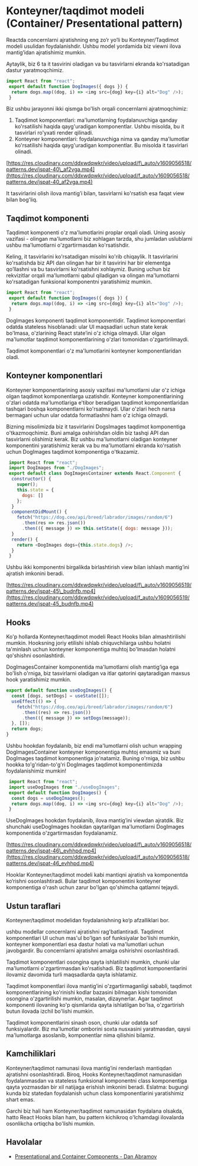 # Konteyner/taqdimot modeli (Container/ Presentational pattern)

Reactda concernlarni ajratishning eng zo’r yo’li bu Konteyner/Taqdimot modeli usulidan foydalanishdir. Ushbu model yordamida biz viewni ilova mantig’idan ajratishimiz mumkin.

Aytaylik, biz 6 ta it tasvirini oladigan va bu tasvirlarni ekranda ko'rsatadigan dastur yaratmoqchimiz. 

```js
import React from "react";
 export default function DogImages({ dogs }) {
  return dogs.map((dog, i) => <img src={dog} key={i} alt="Dog" />);
 }
```

Biz ushbu jarayonni ikki qismga bo'lish orqali concernlarni ajratmoqchimiz:

1. Taqdimot komponentlari: ma'lumotlarning foydalanuvchiga qanday ko'rsatilishi haqida qayg'uradigan komponentlar. Ushbu misolda, bu it tasvirlari ro'yxati render qilinadi.  
2. Konteyner komponentlari: foydalanuvchiga nima va qanday ma'lumotlar ko'rsatilishi haqida qayg'uradigan komponentlar. Bu misolda it tasvirlari olinadi.

[https://res.cloudinary.com/ddxwdqwkr/video/upload/f\_auto/v1609056518/patterns.dev/jspat-40\_af2vga.mp4](https://res.cloudinary.com/ddxwdqwkr/video/upload/f_auto/v1609056518/patterns.dev/jspat-40_af2vga.mp4)

It tasvirlarini olish ilova mantig’i bilan, tasvirlarni ko'rsatish esa faqat view bilan bog'liq.

## Taqdimot komponenti

Taqdimot komponenti o'z ma'lumotlarini proplar orqali oladi. Uning asosiy vazifasi \- olingan ma'lumotlarni biz xohlagan tarzda, shu jumladan uslublarni ushbu ma'lumotlarni o'zgartirmasdan ko'rsatishdir.

Keling, it tasvirlarini ko'rsatadigan misolni ko'rib chiqaylik. It tasvirlarini ko'rsatishda biz API dan olingan har bir it tasvirini har bir elementga qo’llashni va bu tasvirlarni ko'rsatishni xohlaymiz. Buning uchun biz rekvizitlar orqali ma'lumotlarni qabul qiladigan va olingan ma'lumotlarni ko'rsatadigan funksional komponentni yaratishimiz mumkin.

```js
import React from "react";
 export default function DogImages({ dogs }) {
  return dogs.map((dog, i) => <img src={dog} key={i} alt="Dog" />);
 }
```

DogImages komponenti taqdimot komponentidir. Taqdimot komponentlari odatda stateless hisoblanadi: ular UI maqsadlari uchun state kerak bo'lmasa, o'zlarining React state’ini o'z ichiga olmaydi. Ular olgan ma'lumotlar taqdimot komponentlarining o'zlari tomonidan o'zgartirilmaydi.

Taqdimot komponentlari o'z ma'lumotlarini konteyner komponentlaridan oladi.

## Konteyner komponentlari

Konteyner komponentlarining asosiy vazifasi ma'lumotlarni ular o'z ichiga olgan taqdimot komponentlarga uzatishdir. Konteyner komponentlarining o'zlari odatda ma'lumotlariga e'tibor beradigan taqdimot komponentlaridan tashqari boshqa komponentlarni ko'rsatmaydi. Ular o'zlari hech narsa bermagani uchun ular odatda formatlashni ham o'z ichiga olmaydi.

Bizning misolimizda biz it tasvirlarini DogsImages taqdimot komponentiga o'tkazmoqchimiz. Buni amalga oshirishdan oldin biz tashqi API dan tasvirlarni olishimiz kerak. Biz ushbu ma'lumotlarni oladigan konteyner komponentini yaratishimiz kerak va bu ma'lumotlarni ekranda ko'rsatish uchun DogImages taqdimot komponentiga o'tkazamiz.

```js
 import React from "react";
 import DogImages from "./DogImages";
 export default class DogImagesContainer extends React.Component {
  constructor() {
    super();
    this.state = {
      dogs: []
    };
  }
  componentDidMount() {
    fetch("https://dog.ceo/api/breed/labrador/images/random/6")
      .then(res => res.json())
      .then(({ message }) => this.setState({ dogs: message }));
  }
  render() {
    return <DogImages dogs={this.state.dogs} />;
  }
 }
```

Ushbu ikki komponentni birgalikda birlashtirish view bilan ishlash mantig’ini ajratish imkonini beradi. 

[https://res.cloudinary.com/ddxwdqwkr/video/upload/f\_auto/v1609056519/patterns.dev/jspat-45\_budnfb.mp4](https://res.cloudinary.com/ddxwdqwkr/video/upload/f_auto/v1609056519/patterns.dev/jspat-45_budnfb.mp4)

## Hooks

Ko'p hollarda Konteyner/taqdimot modeli React Hooks bilan almashtirilishi mumkin. Hooksning joriy etilishi ishlab chiquvchilarga ushbu holatni ta'minlash uchun konteyner komponentiga muhtoj bo'lmasdan holatni qo'shishni osonlashtirdi.

DogImagesContainer komponentida ma'lumotlarni olish mantig’iga ega bo'lish o'rniga, biz tasvirlarni oladigan va itlar qatorini qaytaradigan maxsus hook yaratishimiz mumkin.

```js
export default function useDogImages() {
  const [dogs, setDogs] = useState([]);
  useEffect(() => {
    fetch("https://dog.ceo/api/breed/labrador/images/random/6")
      .then((res) => res.json())
      .then(({ message }) => setDogs(message));
  }, []);
  return dogs;
}
```

Ushbu hookdan foydalanib, biz endi ma'lumotlarni olish uchun wrapping DogImagesContainer konteyner komponentiga muhtoj emasmiz va buni DogImages taqdimot komponentiga jo'natamiz. Buning o'rniga, biz ushbu hookka to'g'ridan-to'g'ri DogImages taqdimot komponentimizda foydalanishimiz mumkin\!

```js
 import React from "react";
 import useDogImages from "./useDogImages";
 export default function DogImages() {
  const dogs = useDogImages();
  return dogs.map((dog, i) => <img src={dog} key={i} alt="Dog" />);
 }
```

UseDogImages hookdan foydalanib, ilova mantig’ini viewdan ajratdik. Biz shunchaki useDogImages hookdan qaytarilgan ma'lumotlarni DogImages komponentida o'zgartirmasdan foydalanamiz.

[https://res.cloudinary.com/ddxwdqwkr/video/upload/f\_auto/v1609056518/patterns.dev/jspat-46\_evhhpd.mp4](https://res.cloudinary.com/ddxwdqwkr/video/upload/f_auto/v1609056518/patterns.dev/jspat-46_evhhpd.mp4)

Hooklar Konteyner/taqdimot modeli kabi mantiqni ajratish va komponentda ko‘rishni osonlashtiradi. Bular taqdimot komponentini konteyner komponentiga o'rash uchun zarur bo'lgan qo'shimcha qatlamni tejaydi.

## Ustun taraflari

Konteyner/taqdimot modelidan foydalanishning ko‘p afzalliklari bor.

ushbu modellar concernlarni ajratishni rag'batlantiradi. Taqdimot komponentlari UI uchun mas'ul bo'lgan sof funksiyalar bo'lishi mumkin, konteyner komponentlari esa dastur holati va ma'lumotlari uchun javobgardir. Bu concernlarni ajratishni amalga oshirishni osonlashtiradi.

Taqdimot komponentlari osongina qayta ishlatilishi mumkin, chunki ular ma'lumotlarni o'zgartirmasdan ko'rsatishadi. Biz taqdimot komponentlarini ilovamiz davomida turli maqsadlarda qayta ishlatamiz.

Taqdimot komponentlari ilova mantig’ini o'zgartirmaganligi sababli, taqdimot komponentlarining ko'rinishi kodlar bazasini bilmagan kishi tomonidan osongina o'zgartirilishi mumkin, masalan, dizaynerlar. Agar taqdimot komponenti ilovaning ko'p qismlarida qayta ishlatilgan bo'lsa, o'zgartirish butun ilovada izchil bo'lishi mumkin.

Taqdimot komponentlarini sinash oson, chunki ular odatda sof funksiyalardir. Biz ma'lumotlar omborini soxta nusxasini yaratmasdan, qaysi ma'lumotlarga asoslanib, komponentlar nima qilishini bilamiz.

## Kamchiliklari

Konteyner/taqdimot namunasi ilova mantig’ini renderlash mantiqdan ajratishni osonlashtiradi. Biroq, Hooks Konteyner/taqdimot namunasidan foydalanmasdan va stateless funksional komponentni class komponentiga qayta yozmasdan bir xil natijaga erishish imkonini beradi. Eslatma: bugungi kunda biz statedan foydalanish uchun class komponentlarini yaratishimiz shart emas.

Garchi biz hali ham Konteyner/taqdimot namunasidan foydalana olsakda, hatto React Hooks bilan ham, bu pattern kichikroq o'lchamdagi ilovalarda osonlikcha ortiqcha bo'lishi mumkin.

## Havolalar

* [Presentational and Container Components \- Dan Abramov](https://medium.com/@dan_abramov/smart-and-dumb-components-7ca2f9a7c7d0)